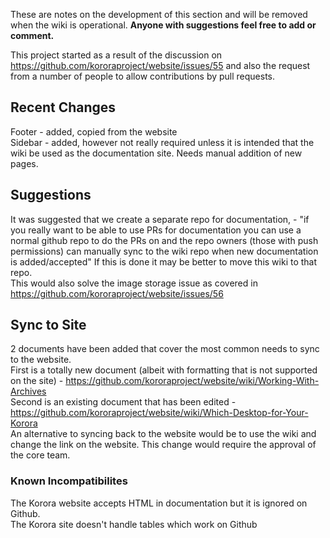These are notes on the development of this section and will be removed when the wiki is operational. **Anyone with suggestions feel free to add or comment.**

This project started as a result of the discussion on https://github.com/kororaproject/website/issues/55 and also the request from a number of people to allow contributions by pull requests.

## Recent Changes
Footer - added, copied from the website  
Sidebar - added, however not really required unless it is intended that the wiki be used as the documentation site. Needs manual addition of new pages.

## Suggestions
It was suggested that we create a separate repo for documentation, - "if you really want to be able to use PRs for documentation you can use a normal github repo to do the PRs on and the repo owners (those with push permissions) can manually sync to the wiki repo when new documentation is added/accepted"
If this is done it may be better to move this wiki to that repo.  
This would also solve the image storage issue as covered in https://github.com/kororaproject/website/issues/56

## Sync to Site
2 documents have been added that cover the most common needs to sync to the website.  
First is a totally new document (albeit with formatting that is not supported on the site) - https://github.com/kororaproject/website/wiki/Working-With-Archives  
Second is an existing document that has been edited - https://github.com/kororaproject/website/wiki/Which-Desktop-for-Your-Korora  
An alternative to syncing back to the website would be to use the wiki and change the link on the website. This change would require the approval of the core team.
### Known Incompatibilites
The Korora website accepts HTML in documentation but it is ignored on Github.  
The Korora site doesn't handle tables which work on Github